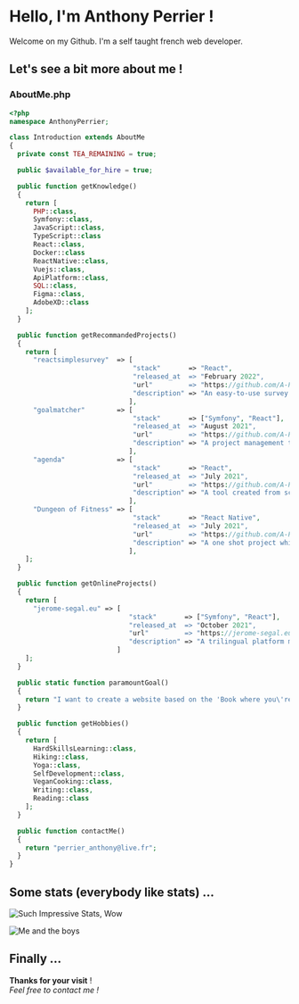 # Hello, I'm Anthony Perrier !

Welcome on my Github.
I'm a self taught french web developer.

## Let's see a bit more about me !

### AboutMe.php
```php
<?php
namespace AnthonyPerrier;

class Introduction extends AboutMe
{
  private const TEA_REMAINING = true;

  public $available_for_hire = true;

  public function getKnowledge()
  {
    return [
      PHP::class,
      Symfony::class,
      JavaScript::class,
      TypeScript::class
      React::class,
      Docker::class
      ReactNative::class,
      Vuejs::class,
      ApiPlatform::class,
      SQL::class,
      Figma::class,
      AdobeXD::class
    ];
  }

  public function getRecommandedProjects()
  {
    return [
      "reactsimplesurvey"  => [
                               "stack"       => "React",
                               "released_at  => "February 2022",
                               "url"         => "https://github.com/A-Perrier/reactsimplesurvey",
                               "description" => "An easy-to-use survey builder and renderer in React"
                              ],
      "goalmatcher"        => [
                               "stack"       => ["Symfony", "React"],
                               "released_at  => "August 2021",
                               "url"         => "https://github.com/A-Perrier/goalmatcher",
                               "description" => "A project management tool such as Trello or Clickup --- WIP ---"
                              ],
      "agenda"             => [
                               "stack"       => "React",
                               "released_at  => "July 2021",
                               "url"         => "https://github.com/A-Perrier/agenda",
                               "description" => "A tool created from scratch allowing to access a calendar and save events by date and time"
                              ],
      "Dungeon of Fitness" => [
                               "stack"       => "React Native",
                               "released_at  => "July 2021",
                               "url"         => "https://github.com/A-Perrier/DoF-Game-Simulator",
                               "description" => "A one shot project which is a simulator of the card game Dungeon of Fitness that I made because the Kickstarter shipping made my waiting a bit too long for my taste (:"
                              ],                      
    ];
  }

  public function getOnlineProjects()
  {
    return [
      "jerome-segal.eu" => [
                              "stack"       => ["Symfony", "React"],
                              "released_at  => "October 2021",
                              "url"         => "https://jerome-segal.eu",
                              "description" => "A trilingual platform made to map all speeches, public appearances and books from a franco-austrian speaker and researcher"
                           ]
    ];
  }

  public static function paramountGoal()
  {
    return "I want to create a website based on the 'Book where you\'re the hero' concept, as author and developer";
  }

  public function getHobbies()
  {
    return [
      HardSkillsLearning::class,
      Hiking::class,
      Yoga::class,
      SelfDevelopment::class,
      VeganCooking::class,
      Writing::class,
      Reading::class
    ];
  }

  public function contactMe()
  {
    return "perrier_anthony@live.fr";
  }
}


```


## Some stats (everybody like stats) ...
![Such Impressive Stats, Wow](https://github-readme-stats.vercel.app/api?username=A-Perrier&hide=prs&count_private=true&show_icons=true&theme=merko&custom_title=Such%20Impressive%20Stats,%20Wow)

![Me and the boys](https://github-readme-stats.vercel.app/api/top-langs/?username=A-Perrier&layout=compact&theme=merko&custom_title=Me%20and%20the%20boys)


## Finally ...
**Thanks for your visit** !  
*Feel free to contact me !*

<!--
**A-Perrier/A-Perrier** is a ✨ _special_ ✨ repository because its `README.md` (this file) appears on your GitHub profile.

Here are some ideas to get you started:

- 🔭 I’m currently working on ...
- 🌱 I’m currently learning ...
- 👯 I’m looking to collaborate on ...
- 🤔 I’m looking for help with ...
- 💬 Ask me about ...
- 📫 How to reach me: ...
- 😄 Pronouns: ...
- ⚡ Fun fact: ...
-->
